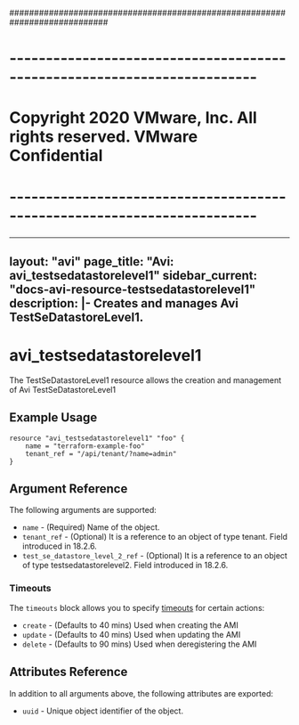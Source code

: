 ############################################################################
# ------------------------------------------------------------------------
# Copyright 2020 VMware, Inc.  All rights reserved. VMware Confidential
# ------------------------------------------------------------------------
###

---
layout: "avi"
page_title: "Avi: avi_testsedatastorelevel1"
sidebar_current: "docs-avi-resource-testsedatastorelevel1"
description: |-
  Creates and manages Avi TestSeDatastoreLevel1.
---

# avi_testsedatastorelevel1

The TestSeDatastoreLevel1 resource allows the creation and management of Avi TestSeDatastoreLevel1

## Example Usage

```hcl
resource "avi_testsedatastorelevel1" "foo" {
    name = "terraform-example-foo"
    tenant_ref = "/api/tenant/?name=admin"
}
```

## Argument Reference

The following arguments are supported:

* `name` - (Required) Name of the object.
* `tenant_ref` - (Optional) It is a reference to an object of type tenant. Field introduced in 18.2.6.
* `test_se_datastore_level_2_ref` - (Optional) It is a reference to an object of type testsedatastorelevel2. Field introduced in 18.2.6.


### Timeouts

The `timeouts` block allows you to specify [timeouts](https://www.terraform.io/docs/configuration/resources.html#timeouts) for certain actions:

* `create` - (Defaults to 40 mins) Used when creating the AMI
* `update` - (Defaults to 40 mins) Used when updating the AMI
* `delete` - (Defaults to 90 mins) Used when deregistering the AMI

## Attributes Reference

In addition to all arguments above, the following attributes are exported:

* `uuid` -  Unique object identifier of the object.

